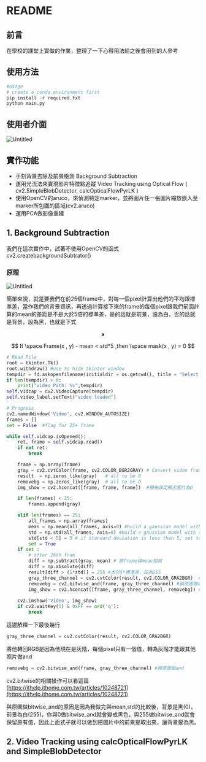 # README

## 前言

在學校的課堂上實做的作業，整理了一下心得用法給之後會用到的人參考

## 使用方法

```python
#usage
# create a conda environment first
pip install -r required.txt
python main.py
```

## 使用者介面

![Untitled](README%20d745942a502b4a7d81138568ddc8e560/Untitled.png)

## 實作功能

- 手刻背景去除及前景檢測 Background Subtraction
- 運用光流法來實現影片特徵點追蹤 Video Tracking using Optical Flow ( cv2.SimpleBlobDetector, calcOpticalFlowPyrLK )
- 使用OpenCV的aruco，來偵測特定marker，並將圖片任一張圖片縮放嵌入至marker所包圍的區域(cv2.aruco)
- 運用PCA做影像重建

## 1. Background Subtraction

我們在這次實作中，試著不使用OpenCV的函式 cv2.createbackgroundSubtrator()

### 原理

![Untitled](README%20d745942a502b4a7d81138568ddc8e560/Untitled%201.png)

簡單來說，就是要我們在前25個frame中，對每一個pixel計算出他們的平均跟標準差，當作我們的背景資訊，再透過計算接下來的frame的每個pixel跟我們前面計算的mean的差距是不是大於5倍的標準差，是的話就是前景，設為白，否的話就是背景，設為黑，也就是下式

$$
⁍
$$

$$
If \space Frame(x , y) - mean < std*5 ,then \space mask(x , y) = 0
$$

```python
# Read File
root = tkinter.Tk()
root.withdraw() #use to hide tkinter window
tempdir = fd.askopenfilename(initialdir = os.getcwd(), title = "Select file", filetypes = (("mp4 files","*.mp4"),("all files","*.*")))
if len(tempdir) > 0:
    print("video Path: %s",tempdir)
self.vidcap = cv2.VideoCapture(tempdir)
self.video_label.setText("video loaded")

# Progress
cv2.namedWindow('Video', cv2.WINDOW_AUTOSIZE)
frames = []
set = False  #flag for 25+ frame

while self.vidcap.isOpened():
    ret, frame = self.vidcap.read()
    if not ret:
        break

    frame = np.array(frame)
    gray = cv2.cvtColor(frame, cv2.COLOR_BGR2GRAY) # Convert video frames to Gray 
    result  = np.zeros_like(gray)   # all to be 0     
    removebg = np.zeros_like(gray)  # all to be 0   
    img_show = cv2.hconcat([frame, frame, frame])  #預先設定顯示圖片為0

    if len(frames) < 25:         
        frames.append(gray)

    elif len(frames) == 25:
        all_frames = np.array(frames)
        mean = np.mean(all_frames, axis=0) #build a gaussian model with mean
        std = np.std(all_frames, axis=0) #build a gaussian model with standard deviation 
        std[std < 5] = 5 # if standard deviation is less then 5, set to 5
        set = True
    if set :
        # after 26th fram
        diff = np.subtract(gray, mean) # 將frame與mean相減
        diff = np.absolute(diff)     
        result[diff > (5*std)] = 255 #大於5*標準差，設為255
        gray_three_channel = cv2.cvtColor(result, cv2.COLOR_GRA2BGR)  #result是灰階，轉回RGB
        removebg = cv2.bitwise_and(frame, gray_three_channel) #與原圖做and
        img_show = cv2.hconcat([frame, gray_three_channel, removebg]) #將原圖、mask、結果合併
    
    cv2.imshow('Video', img_show)
    if cv2.waitKey(1) & 0xFF == ord('q'):
        break
```

這邊解釋一下最後幾行

```python
gray_three_channel = cv2.cvtColor(result, cv2.COLOR_GRA2BGR)
```

將他轉回RGB是因為他現在是灰階，每個pixel只有一個值，轉為灰階才能跟其他照片做and

```python
removebg = cv2.bitwise_and(frame, gray_three_channel) #與原圖做and
```

cv2.bitwise的相關操作可以看這篇 [https://ithelp.ithome.com.tw/articles/10248721](https://ithelp.ithome.com.tw/articles/10248721)

與原圖做bitwise_and的原因是因為我做完與mean,std的比較後，背景是黑(0)，前景為白(255)，你與0做bitwise_and就會變成黑色，與255做bitwise_and就會保留原有值，因此上面式子就可以做到把圖片中的前景提取出來，讓背景變為黑。

## 2. Video Tracking using calcOpticalFlowPyrLK and SimpleBlobDetector